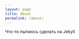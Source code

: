 ```yaml
---
layout: page
title: About
permalink: /about/
---
```


Что-то пытаюсь сделать на Jekyll

[jekyll-organization]: https://github.com/jekyll

